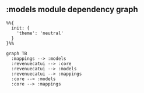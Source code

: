 ## :models module dependency graph

```mermaid
%%{
  init: {
    'theme': 'neutral'
  }
}%%

graph TB
  :mappings --> :models
  :revenuecatui --> :core
  :revenuecatui --> :models
  :revenuecatui --> :mappings
  :core --> :models
  :core --> :mappings
```